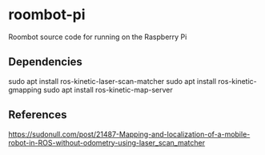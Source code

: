 # roombot-pi
Roombot source code for running on the Raspberry Pi

## Dependencies
sudo apt install ros-kinetic-laser-scan-matcher
sudo apt install ros-kinetic-gmapping
sudo apt install ros-kinetic-map-server

## References
https://sudonull.com/post/21487-Mapping-and-localization-of-a-mobile-robot-in-ROS-without-odometry-using-laser_scan_matcher
